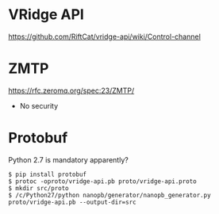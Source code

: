 # VRidge API

https://github.com/RiftCat/vridge-api/wiki/Control-channel

# ZMTP

https://rfc.zeromq.org/spec:23/ZMTP/
- No security

# Protobuf

Python 2.7 is mandatory apparently?

```
$ pip install protobuf
$ protoc -oproto/vridge-api.pb proto/vridge-api.proto
$ mkdir src/proto
$ /c/Python27/python nanopb/generator/nanopb_generator.py proto/vridge-api.pb --output-dir=src
```
